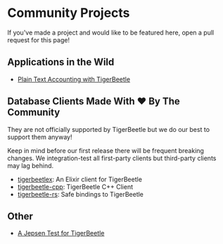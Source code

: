 # Community Projects

If you've made a project and would like to be featured here, open a
pull request for this page!

## Applications in the Wild

* [Plain Text Accounting with TigerBeetle](https://github.com/pondersource/pta-tb-experiment#pta-tb-experiment)

## Database Clients Made With :heart: By The Community

They are not officially supported by TigerBeetle but we do our best to
support them anyway!

Keep in mind before our first release there will be frequent breaking
changes. We integration-test all first-party clients but third-party
clients may lag behind.

* [tigerbeetlex](https://github.com/rbino/tigerbeetlex): An Elixir client for TigerBeetle
* [tigerbeetle-cpp](https://github.com/kassane/tigerbeetle-cpp): TigerBeetle C++ Client
* [tigerbeetle-rs](https://github.com/ZetaNumbers/tigerbeetle-rs): Safe bindings to TigerBeetle

## Other

* [A Jepsen Test for TigerBeetle](https://github.com/nurturenature/jepsen-tigerbeetle)
